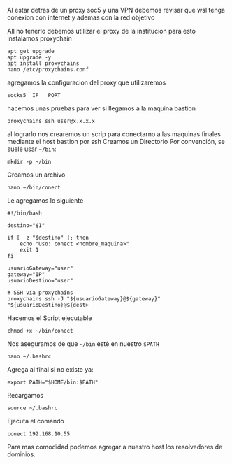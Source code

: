 Al estar detras de un proxy soc5 y una VPN debemos revisar que wsl tenga conexion con internet y ademas con la red objetivo

All no tenerlo debemos utilizar el proxy de la institucion para esto instalamos proxychain

```
apt get upgrade
apt upgrade -y
apt install proxychains
nano /etc/proxychains.conf
```

agregamos la configuracion del proxy que utilizaremos 

```
socks5  IP   PORT
```

hacemos unas pruebas para ver si llegamos a la maquina bastion 

```
proxychains ssh user@x.x.x.x
```

al lograrlo nos crearemos un scrip para conectarno a las maquinas finales mediante el host bastion por ssh
Creamos un Directorio
Por convención, se suele usar `~/bin`:

```
mkdir -p ~/bin
```
Creamos un archivo

```
nano ~/bin/conect
```
Le agregamos lo siguiente

```
#!/bin/bash

destino="$1"

if [ -z "$destino" ]; then
    echo "Uso: conect <nombre_maquina>"
    exit 1
fi

usuarioGateway="user"
gateway="IP"
usuarioDestino="user"

# SSH vía proxychains
proxychains ssh -J "${usuarioGateway}@${gateway}" "${usuarioDestino}@${dest>
```

Hacemos el Script ejecutable
```
chmod +x ~/bin/conect
```


Nos aseguramos de que `~/bin` esté en nuestro  `$PATH`

```
nano ~/.bashrc
```

Agrega al final si no existe ya:

```
export PATH="$HOME/bin:$PATH"
```

Recargamos

```
source ~/.bashrc
```

Ejecuta el comando

```
conect 192.168.10.55
```


Para mas comodidad podemos agregar a nuestro host los resolvedores de dominios.
